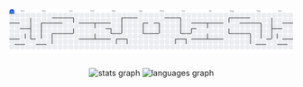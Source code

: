 <picture>
  <source media="(prefers-color-scheme: dark)" srcset="https://raw.githubusercontent.com/nogx01/nogx01/output/pacman-contribution-graph-dark.svg">
  <source media="(prefers-color-scheme: light)" srcset="https://raw.githubusercontent.com/nogx01/nogx01/output/pacman-contribution-graph.svg">
  <img alt="pacman contribution graph" src="https://raw.githubusercontent.com/nogx01/nogx01/output/pacman-contribution-graph.svg">
</picture>

###

<div align="center">
  <img src="https://github-readme-stats.vercel.app/api?username=nogx01&hide_title=false&hide_rank=false&show_icons=true&include_all_commits=true&count_private=true&disable_animations=false&theme=dracula&locale=en&hide_border=false&order=1" height="150" alt="stats graph"  />
  <img src="https://github-readme-stats.vercel.app/api/top-langs?username=nogx01&locale=en&hide_title=false&layout=compact&card_width=320&langs_count=5&theme=dracula&hide_border=false&order=2" height="150" alt="languages graph"  />
</div>

###
